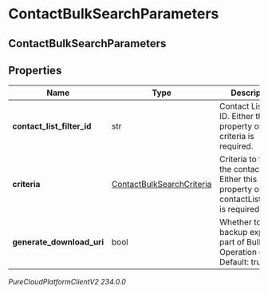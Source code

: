 # ContactBulkSearchParameters

## ContactBulkSearchParameters

## Properties

|Name | Type | Description | Notes|
|------------ | ------------- | ------------- | -------------|
| **contact_list_filter_id** | str | Contact List Filter ID. Either this property or criteria is required. | [optional] |
| **criteria** | [ContactBulkSearchCriteria](ContactBulkSearchCriteria) | Criteria to filter the contacts by. Either this property or contactListFilterId is required. | [optional] |
| **generate_download_uri** | bool | Whether to do backup export as part of Bulk Operation or not. Default: true. | [optional] |



_PureCloudPlatformClientV2 234.0.0_
